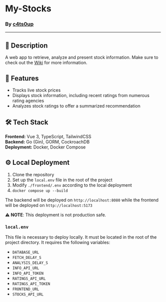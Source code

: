 # My-Stocks

### By [c4ts0up](http://c4ts0up.github.io)

---

## 📝 Description
A web app to retrieve, analyze and present stock 
information. Make sure to check out the [Wiki](https://github.com/c4ts0up/my-stocks/wiki) for more information.

## 🚀 Features
- Tracks live stock prices
- Displays stock information, including recent ratings 
from numerous rating agencies
- Analyzes stock ratings to offer a summarized 
recommendation

## 🛠️ Tech Stack
**Frontend:** Vue 3, TypeScript, TailwindCSS  
**Backend:** Go (Gin), GORM, CockroachDB  
**Deployment:** Docker, Docker Compose  

## ⚙️ Local Deployment
1. Clone the repository
2. Set up the `local.env` file in the root of the project
3. Modify `./frontend/.env` according to the local deployment
4. `docker compose up --build`

The backend will be deployed on ``http://localhost:8080`` while
the frontend will be deployed on ``http://localhost:5173``

⚠️ **NOTE**: This deployment is not production safe.

### `local.env`
This file is necessary to deploy locally. It must be located in the root of the project directory. It requires the following variables:
- `DATABASE_URL`
- `FETCH_DELAY_S`
- `ANALYSIS_DELAY_S`
- `INFO_API_URL`
- `INFO_API_TOKEN`
- `RATINGS_API_URL`
- `RATINGS_API_TOKEN`
- `FRONTEND_URL`
- `STOCKS_API_URL`
